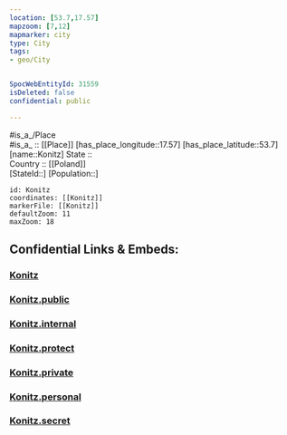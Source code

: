 ```yaml
---
location: [53.7,17.57] 
mapzoom: [7,12] 
mapmarker: city 
type: City
tags:
- geo/City


SpocWebEntityId: 31559
isDeleted: false
confidential: public

---
```

#is_a_/Place  
#is_a_ :: [[Place]] 
[has_place_longitude::17.57] 
[has_place_latitude::53.7] 
[name::Konitz] 
State ::  
Country :: [[Poland]]  
[StateId::] 
[Population::] 



```leaflet
id: Konitz
coordinates: [[Konitz]] 
markerFile: [[Konitz]] 
defaultZoom: 11 
maxZoom: 18
```


## Confidential Links & Embeds: 

### [Konitz](/_Standards/Earth/Continent/Europe/Europe~East/Poland/Provinces~Poland/Pomeranian/City/Konitz.md) 

### [Konitz.public](/_public/Earth/Continent/Europe/Europe~East/Poland/Provinces~Poland/Pomeranian/City/Konitz.public.md) 

### [Konitz.internal](/_internal/Earth/Continent/Europe/Europe~East/Poland/Provinces~Poland/Pomeranian/City/Konitz.internal.md) 

### [Konitz.protect](/_protect/Earth/Continent/Europe/Europe~East/Poland/Provinces~Poland/Pomeranian/City/Konitz.protect.md) 

### [Konitz.private](/_private/Earth/Continent/Europe/Europe~East/Poland/Provinces~Poland/Pomeranian/City/Konitz.private.md) 

### [Konitz.personal](/_personal/Earth/Continent/Europe/Europe~East/Poland/Provinces~Poland/Pomeranian/City/Konitz.personal.md) 

### [Konitz.secret](/_secret/Earth/Continent/Europe/Europe~East/Poland/Provinces~Poland/Pomeranian/City/Konitz.secret.md)

